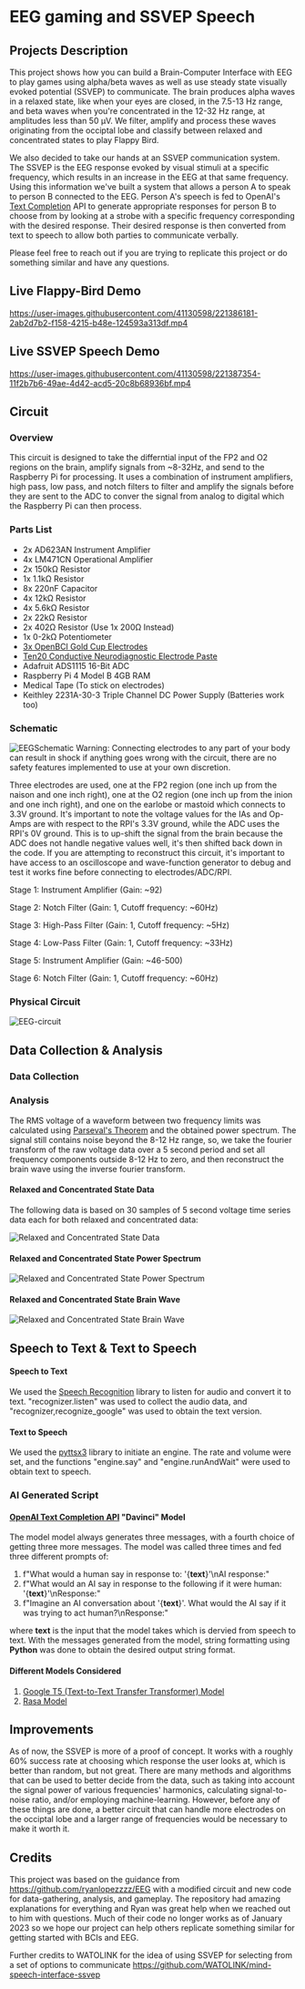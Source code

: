 # EEG gaming and SSVEP Speech

## Projects Description
This project shows how you can build a Brain-Computer Interface with EEG to play games using alpha/beta waves as well as use steady state visually evoked potential (SSVEP) to communicate. The brain produces alpha waves in a relaxed state, like when your eyes are closed, in the 7.5-13 Hz range, and beta waves when you're concentrated in the 12-32 Hz range, at amplitudes less than 50 μV. We filter, amplify and process these waves originating from the occiptal lobe and classify between relaxed and concentrated states to play Flappy Bird. 

We also decided to take our hands at an SSVEP communication system. The SSVEP is the EEG response evoked by visual stimuli at a specific frequency, which results in an increase in the EEG at that same frequency. Using this information we've built a system that allows a person A to speak to person B connected to the EEG. Person A's speech is fed to OpenAI's [Text Completion](https://platform.openai.com/docs/guides/completion) API to generate appropriate responses for person B to choose from by looking at a strobe with a specific frequency corresponding with the desired response. Their desired response is then converted from text to speech to allow both parties to communicate verbally.

Please feel free to reach out if you are trying to replicate this project or do something similar and have any questions.

## Live Flappy-Bird Demo
https://user-images.githubusercontent.com/41130598/221386181-2ab2d7b2-f158-4215-b48e-124593a313df.mp4

## Live SSVEP Speech Demo
https://user-images.githubusercontent.com/41130598/221387354-11f2b7b6-49ae-4d42-acd5-20c8b68936bf.mp4

## Circuit

### Overview
  This circuit is designed to take the differntial input of the FP2 and O2 regions on the brain, amplify signals from ~8-32Hz, and send to the Raspberry Pi for processing. It uses a combination of instrument amplifiers, high pass, low pass, and notch filters to filter and amplify the signals before they are sent to the ADC to conver the signal from analog to digital which the Raspberry Pi can then process.

### Parts List
 * 2x AD623AN Instrument Amplifier
 * 4x LM471CN Operational Amplifier
 * 2x 150kΩ Resistor
 * 1x 1.1kΩ Resistor
 * 8x 220nF Capacitor
 * 4x 12kΩ Resistor
 * 4x 5.6kΩ Resistor
 * 2x 22kΩ Resistor
 * 2x 402Ω Resistor (Use 1x 200Ω Instead)
 * 1x 0-2kΩ Potentiometer
 * [3x OpenBCI Gold Cup Electrodes](https://shop.openbci.com/products/openbci-gold-cup-electrodes?_pos=1&_sid=645e136ca&_ss=r)
 * [Ten20 Conductive Neurodiagnostic Electrode Paste](https://shop.openbci.com/products/ten20-conductive-paste-8oz-jar)
 * Adafruit ADS1115 16-Bit ADC
 * Raspberry Pi 4 Model B 4GB RAM
 * Medical Tape (To stick on electrodes)
 * Keithley 2231A-30-3 Triple Channel DC Power Supply (Batteries work too)

### Schematic
![EEGSchematic](https://user-images.githubusercontent.com/41130598/221042409-423589c1-2b3c-4a02-94aa-657f63461b93.png)
Warning: Connecting electrodes to any part of your body can result in shock if anything goes wrong with the circuit, there are no safety features implemented to use at your own discretion.

  Three electrodes are used, one at the FP2 region (one inch up from the naison and one inch right), one at the O2 region (one inch up from the inion and one inch right), and one on the earlobe or mastoid which connects to 3.3V ground. It's important to note the voltage values for the IAs and Op-Amps are with respect to the RPI's 3.3V ground, while the ADC uses the RPI's 0V ground. This is to up-shift the signal from the brain because the ADC does not handle negative values well, it's then shifted back down in the code. If you are attempting to reconstruct this circuit, it's important to have access to an oscilloscope and wave-function generator to debug and test it works fine before connecting to electrodes/ADC/RPI.

  Stage 1: Instrument Amplifier (Gain: ~92)

  Stage 2: Notch Filter (Gain: 1, Cutoff frequency: ~60Hz)

  Stage 3: High-Pass Filter (Gain: 1, Cutoff frequency: ~5Hz)

  Stage 4: Low-Pass Filter (Gain: 1, Cutoff frequency: ~33Hz)

  Stage 5: Instrument Amplifier (Gain: ~46-500)

  Stage 6: Notch Filter (Gain: 1, Cutoff frequency: ~60Hz)


### Physical Circuit
![EEG-circuit](https://user-images.githubusercontent.com/41130598/219847191-df59c969-152d-49f6-9052-b21f6ea1c098.png)

## Data Collection & Analysis

### Data Collection

### Analysis

The RMS voltage of a waveform between two frequency limits was calculated using [Parseval's Theorem](https://blog.prosig.com/2015/01/06/rms-of-time-history-and-fft-spectrum/#:~:text=Parseval's%20theorem%20states%20that%20the,to%20the%20Sample%20Rate%2C%20SR.) and the obtained power spectrum. The signal still contains noise beyond the 8-12 Hz range, so, we take the fourier transform of the raw voltage data over a 5 second period and set all frequency components outside 8-12 Hz to zero, and then reconstruct the brain wave using the inverse fourier transform.

#### Relaxed and Concentrated State Data

The following data is based on 30 samples of 5 second voltage time series data each for both relaxed and concentrated data:

![Relaxed and Concentrated State Data](https://user-images.githubusercontent.com/74623611/221341181-d602a7bc-076a-491f-b9f8-d3246c04d0b0.png)
#### Relaxed and Concentrated State Power Spectrum
![Relaxed and Concentrated State Power Spectrum](https://user-images.githubusercontent.com/74623611/221341190-48766f1c-71db-4ed2-b3c6-0c397a96dadd.png)
#### Relaxed and Concentrated State Brain Wave
![Relaxed and Concentrated State Brain Wave](https://user-images.githubusercontent.com/74623611/221341202-5c23d0e9-0eb2-4240-a81d-a5e5512eb718.png)

## Speech to Text & Text to Speech

#### Speech to Text
 We used the [Speech Recognition](https://pypi.org/project/SpeechRecognition/) library to listen for audio and convert it to text. "recognizer.listen" was used to collect the audio data, and "recognizer,recognize_google" was used to obtain the text version. 
 
#### Text to Speech
 We used the [pyttsx3](https://pypi.org/project/pyttsx3/) library to initiate an engine. The rate and volume were set, and the functions "engine.say" and "engine.runAndWait" were used to obtain text to speech. 

### AI Generated Script
#### [OpenAI Text Completion API](https://platform.openai.com/docs/guides/completion) "Davinci" Model

The model model always generates three messages, with a fourth choice of getting three more messages. The model was called three times and fed three different prompts of:
  1. f"What would a human say in response to: '{**text**}'\nAI response:"
  2. f"What would an AI say in response to the following if it were human: '{**text**}'\nResponse:"
  3. f"Imagine an AI conversation about '{**text**}'. What would the AI say if it was trying to act human?\nResponse:"

where **text** is the input that the model takes which is dervied from speech to text. With the messages generated from the model, string formatting using **Python** was done to obtain the desired output string format.

#### Different Models Considered
  1. [Google T5 (Text-to-Text Transfer Transformer) Model](https://paperswithcode.com/method/t5#:~:text=T5%2C%20or%20Text%2Dto%2D,to%20generate%20some%20target%20text.) 
  2. [Rasa Model](https://github.com/RasaHQ/rasa) 
  
## Improvements

As of now, the SSVEP is more of a proof of concept. It works with a roughly 60% success rate at choosing which response the user looks at, which is better than random, but not great. There are many methods and algorithms that can be used to better decide from the data, such as taking into account the signal power of various frequencies' harmonics, calculating signal-to-noise ratio, and/or employing machine-learning. However, before any of these things are done, a better circuit that can handle more electrodes on the occiptal lobe and a larger range of frequencies would be necessary to make it worth it.

## Credits

This project was based on the guidance from https://github.com/ryanlopezzzz/EEG with a modified circuit and new code for data-gathering, analysis, and gameplay. The repository had amazing explanations for everything and Ryan was great help when we reached out to him with questions. Much of their code no longer works as of January 2023 so we hope our project can help others replicate something similar for getting started with BCIs and EEG.

Further credits to WATOLINK for the idea of using SSVEP for selecting from a set of options to communicate https://github.com/WATOLINK/mind-speech-interface-ssvep
